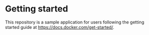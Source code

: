 # Getting started

This repository is a sample application for users following the getting started guide at https://docs.docker.com/get-started/.

